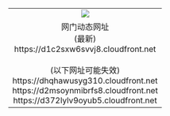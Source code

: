 ﻿<table>
  <tr></tr>
  <tr><td colspan=2 align=center><img src="https://d1c2sxw6svvj8.cloudfront.net/Up/oGate.jpg" /></td></tr>
  <tr><td colspan=2 align=center>网门动态网址<br/>(最新)
<br>https://d1c2sxw6svvj8.cloudfront.net
<br/><br/>(以下网址可能失效)
<br>https://dhqhawusyg310.cloudfront.net
<br>https://d2msoynmibrfs8.cloudfront.net
<br>https://d372lylv9oyub5.cloudfront.net
    </td>
  </tr>
</table>
